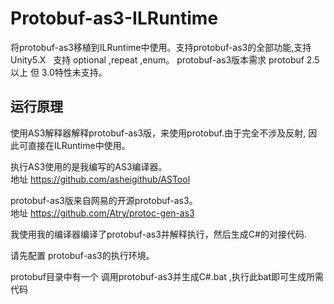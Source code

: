    
# Protobuf-as3-ILRuntime
将protobuf-as3移植到ILRuntime中使用。支持protobuf-as3的全部功能,支持Unity5.X  
支持 optional ,repeat ,enum。 protobuf-as3版本需求 protobuf 2.5以上 但 3.0特性未支持。  

## 运行原理
使用AS3解释器解释protobuf-as3版，来使用protobuf.由于完全不涉及反射, 因此可直接在ILRuntime中使用。

执行AS3使用的是我编写的AS3编译器。   
地址 https://github.com/asheigithub/ASTool  
  
  
  

protobuf-as3版来自网易的开源protobuf-as3。  
地址 https://github.com/Atry/protoc-gen-as3  



我使用我的编译器编译了protobuf-as3并解释执行，然后生成C#的对接代码.  
  
请先配置 protobuf-as3的执行环境。
  
protobuf目录中有一个  调用protobuf-as3并生成C#.bat ,执行此bat即可生成所需代码

